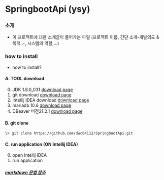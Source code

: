 # SpringbootApi (ysy)

### 소개

* 이 프로젝트에 대한 소개글이 들어가는 파일 (프로젝트 이름, 간단 소개-개발의도 & 목적..-, 시스템의 역할,...)


### how to install
* how to install?

#### A. TOOL download
0. JDK 1.8.0_031 [download page](https://www.oracle.com/java/technologies/downloads/#java8-windows)
1. git download [download page](https://mirrors.edge.kernel.org/pub/software/scm/git/)
2. Intellij IDEA download [download page](https://www.jetbrains.com/ko-kr/idea/download/#section=windows)
3. mariadb 10.6 [download page](https://downloads.mariadb.org/)
4. DBeaver 버전21.2.1 [download page](https://dbeaver.io/download/)

#### B. git clone
```\> git clone https://github.com/dwc04112/SpringbootApi.git```

#### C. run application (ON Intellij IDEA)
0. open Intellij IDEA
1. run application


##### [markdown 문법 참조](https://markdownlivepreview.com/)

